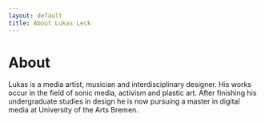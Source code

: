```yaml
---
layout: default
title: About Lukas Leck
---
```


# About

Lukas is a media artist, musician and interdisciplinary designer. His works occur in the field of sonic media, activism and plastic art. After finishing his undergraduate studies in design he is now pursuing a master in digital media at University of the Arts Bremen.
